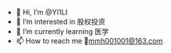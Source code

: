- 👋 Hi, I’m @YI1LI
- 👀 I’m interested in 股权投资
- 🌱 I’m currently learning 医学
- 📫 How to reach me 📧mmh001001@163.com


<!---
YI1LI/YI1LI is a ✨ special ✨ repository because its `README.md` (this file) appears on your GitHub profile.
You can click the Preview link to take a look at your changes.
--->
